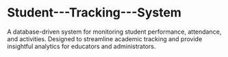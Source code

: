 # Student---Tracking---System
A database-driven system for monitoring student performance, attendance, and activities. Designed to streamline academic tracking and provide insightful analytics for educators and administrators.
